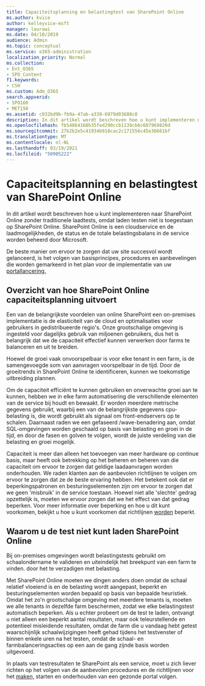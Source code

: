 ```yaml
---
title: Capaciteitsplanning en belastingtest van SharePoint Online
ms.author: kvice
author: kelleyvice-msft
manager: laurawi
ms.date: 04/10/2019
audience: Admin
ms.topic: conceptual
ms.service: o365-administration
localization_priority: Normal
ms.collection:
- Ent_O365
- SPO_Content
f1.keywords:
- CSH
ms.custom: Adm_O365
search.appverid:
- SPO160
- MET150
ms.assetid: c932bd9b-fb9a-47ab-a330-6979d03688c0
description: In dit artikel wordt beschreven hoe u kunt implementeren naar SharePoint Online zonder traditionele belastingstests uit te voeren, omdat dit niet is toegestaan.
ms.openlocfilehash: fb54864168b35fed290ccb1139cb6c607969820d
ms.sourcegitcommit: 27b2b2e5c41934b918cac2c171556c45e36661bf
ms.translationtype: MT
ms.contentlocale: nl-NL
ms.lasthandoff: 03/19/2021
ms.locfileid: "50905222"
---
```

# <a name="capacity-planning-and-load-testing-sharepoint-online"></a>Capaciteitsplanning en belastingtest van SharePoint Online
In dit artikel wordt beschreven hoe u kunt implementeren naar SharePoint Online zonder traditionele laadtests, omdat laden testen niet is toegestaan op SharePoint Online. SharePoint Online is een cloudservice en de laadmogelijkheden, de status en de totale belastingsbalans in de service worden beheerd door Microsoft.
  
De beste manier om ervoor te zorgen dat uw site succesvol wordt gelanceerd, is het volgen van basisprincipes, procedures en aanbevelingen die worden gemarkeerd in het plan voor de implementatie van uw [portallancering.](planportallaunchroll-out.md)

## <a name="overview-of-how-sharepoint-online-performs-capacity-planning"></a>Overzicht van hoe SharePoint Online capaciteitsplanning uitvoert 
Een van de belangrijkste voordelen van online SharePoint een on-premises implementatie is de elasticiteit van de cloud en optimalisaties voor gebruikers in gedistribueerde regio's. Onze grootschalige omgeving is ingesteld voor dagelijks gebruik van miljoenen gebruikers, dus het is belangrijk dat we de capaciteit effectief kunnen verwerken door farms te balanceren en uit te breiden.
  
Hoewel de groei vaak onvoorspelbaar is voor elke tenant in een farm, is de samengevoegde som van aanvragen voorspelbaar in de tijd. Door de groeitrends in SharePoint Online te identificeren, kunnen we toekomstige uitbreiding plannen.
  
Om de capaciteit efficiënt te kunnen gebruiken en onverwachte groei aan te kunnen, hebben we in elke farm automatisering die verschillende elementen van de service bij houdt en bewaakt. Er worden meerdere metrische gegevens gebruikt, waarbij een van de belangrijkste gegevens cpu-belasting is, die wordt gebruikt als signaal om front-endservers op te schalen. Daarnaast raden we een [](planportallaunchroll-out.md)gefaseerd /wave-benadering aan, omdat SQL-omgevingen worden geschaald op basis van belasting en groei in de tijd, en door de fasen en golven te volgen, wordt de juiste verdeling van die belasting en groei mogelijk. 

Capaciteit is meer dan alleen het toevoegen van meer hardware op continue basis, maar heeft ook betrekking op het beheren en beheren van die capaciteit om ervoor te zorgen dat geldige laadaanvragen worden onderhouden. We raden klanten aan de aanbevolen richtlijnen te volgen om ervoor te zorgen dat ze de beste ervaring hebben. Het betekent ook dat er beperkingspatronen en besturingselementen zijn om ervoor te zorgen dat we geen 'misbruik' in de service toestaan. Hoewel niet alle 'slechte' gedrag opzettelijk is, moeten we ervoor zorgen dat we het effect van dat gedrag beperken. Voor meer informatie over beperking en hoe u dit kunt voorkomen, bekijkt u hoe u kunt voorkomen dat richtlijnen [worden](/sharepoint/dev/general-development/how-to-avoid-getting-throttled-or-blocked-in-sharepoint-online) beperkt.

## <a name="why-you-cannot-load-test-sharepoint-online"></a>Waarom u de test niet kunt laden SharePoint Online
Bij on-premises omgevingen wordt belastingstests gebruikt om schaalondername te valideren en uiteindelijk het breekpunt van een farm te vinden. door het te verzadigen met belasting. 

Met SharePoint Online moeten we dingen anders doen omdat de schaal relatief vloeiend is en de belasting wordt aangepast, beperkt en besturingselementen worden bepaald op basis van bepaalde heuristiek. Omdat het zo'n grootschalige omgeving met meerdere tenants is, moeten we alle tenants in dezelfde farm beschermen, zodat we elke belastingstest automatisch beperken. Als u echter probeert om de test te laden, ontvangt u niet alleen een beperkt aantal resultaten, maar ook teleurstellende en potentieel misleidende resultaten, omdat de farm die u vandaag hebt getest waarschijnlijk schaalwijzigingen heeft gehad tijdens het testvenster of binnen enkele uren na het testen, omdat de schaal- en farmbalanceringsacties op een aan de gang zijnde basis worden uitgevoerd.

In plaats van testresultaten te SharePoint als een service, moet u zich liever richten op het volgen van de aanbevolen procedures en de richtlijnen voor het [maken,](/sharepoint/portal-health) starten en onderhouden van een gezonde portal volgen.